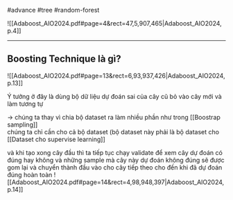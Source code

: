 #advance #tree #random-forest 

![[Adaboost_AIO2024.pdf#page=4&rect=47,5,907,465|Adaboost_AIO2024, p.4]]

---
## Boosting Technique là gì?
![[Adaboost_AIO2024.pdf#page=13&rect=6,93,937,426|Adaboost_AIO2024, p.13]]

Ý tưởng ở đây là dùng bộ dữ liệu dự đoán 
sai của cây cũ bỏ vào cây mới và làm tương 
tự

-> chúng ta thay vì chia bộ dataset ra làm
nhiều phần như trong [[Boostrap sampling]]  
chúng ta chỉ cần cho cả bộ dataset (bộ 
dataset này phải là bộ dataset cho 
[[Dataset cho supervise learning]]

và khi tạo xong cây đầu thì ta tiếp tục 
chạy validate để xem cây dự đoán có đúng 
hay không và những sample mà cây này dự
đoán không đúng sẽ được gom lại và chuyển
thành đầu vào cho cây tiếp theo cho đến 
khi đã dự đoán đúng hoàn toàn
![[Adaboost_AIO2024.pdf#page=14&rect=4,98,948,397|Adaboost_AIO2024, p.14]]

